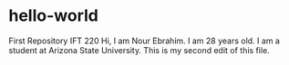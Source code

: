 # hello-world
First Repository IFT 220
Hi, I am Nour Ebrahim. I am 28 years old. I am a student at Arizona State University.
This is my second edit of this file.
